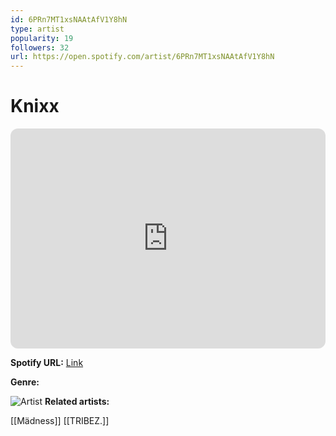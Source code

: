 ```yaml
---
id: 6PRn7MT1xsNAAtAfV1Y8hN
type: artist
popularity: 19
followers: 32
url: https://open.spotify.com/artist/6PRn7MT1xsNAAtAfV1Y8hN
---
```

# Knixx

<iframe style="border-radius:12px" src="https://open.spotify.com/embed/artist/6PRn7MT1xsNAAtAfV1Y8hN" width="100%" height="352" frameBorder="0" allowfullscreen="" allow="autoplay; clipboard-write; encrypted-media; fullscreen; picture-in-picture" loading="lazy"></iframe>

**Spotify URL:** [Link](https://open.spotify.com/artist/6PRn7MT1xsNAAtAfV1Y8hN)

**Genre:** 

![Artist](https://i.scdn.co/image/ab67616d0000b27312cc3dc2ca12114537e04bc6)
**Related artists:**

[[Mädness]]
[[TRIBEZ.]]
